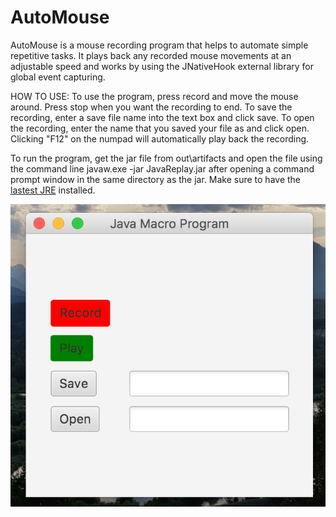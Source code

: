 # AutoMouse

AutoMouse is a mouse recording program that helps to automate simple repetitive tasks. It plays back any recorded
mouse movements at an adjustable speed and works by using the JNativeHook external library for global event capturing.

HOW TO USE: To use the program, press record and move the mouse around. Press stop when you want the recording to end.
To save the recording, enter a save file name into the text box and click save.
To open the recording, enter the name that you saved your file as and click open.
Clicking "F12" on the numpad will automatically play back the recording.


To run the program, get the jar file from out\artifacts and open the file using the command line javaw.exe -jar JavaReplay.jar after opening a command prompt window in the same directory as the jar. Make sure to have the [lastest JRE](http://www.oracle.com/technetwork/java/javase/downloads/jre8-downloads-2133155.html) installed.

![Alt text](https://github.com/Ryanfsdf/AutoMouse/blob/master/Sample.png "")

